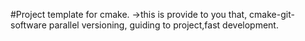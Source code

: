 #Project template for cmake.
->this is provide to you that, cmake-git-software parallel versioning, guiding to project,fast development.